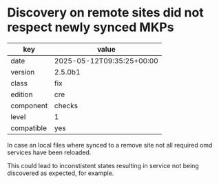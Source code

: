 [//]: # (werk v2)
# Discovery on remote sites did not respect newly synced MKPs

key        | value
---------- | ---
date       | 2025-05-12T09:35:25+00:00
version    | 2.5.0b1
class      | fix
edition    | cre
component  | checks
level      | 1
compatible | yes

In case an local files where synced to a remove site not all required omd
services have been reloaded.

This could lead to inconstistent states resulting in service not being
discovered as expected, for example.
